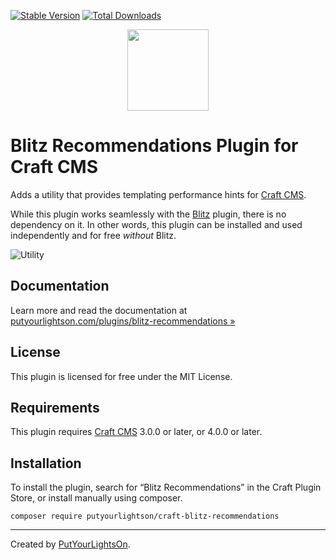 [![Stable Version](https://img.shields.io/packagist/v/putyourlightson/craft-blitz-recommendations?label=stable)]((https://packagist.org/packages/putyourlightson/craft-blitz-recommendations))
[![Total Downloads](https://img.shields.io/packagist/dt/putyourlightson/craft-blitz-recommendations)](https://packagist.org/packages/putyourlightson/craft-blitz-recommendations)

<p align="center"><img width="130" src="https://raw.githubusercontent.com/putyourlightson/craft-blitz-recommendations/develop/src/icon.svg"></p>

# Blitz Recommendations Plugin for Craft CMS

Adds a utility that provides templating performance hints for [Craft CMS](https://craftcms.com/).

While this plugin works seamlessly with the [Blitz](https://putyourlightson.com/plugins/blitz) plugin, there is no dependency on it. In other words, this plugin can be installed and used independently and for free _without_ Blitz. 

![Utility](https://putyourlightson.com/assets/images/plugins/blitz-recommendations-2.0.png)

## Documentation

Learn more and read the documentation at [putyourlightson.com/plugins/blitz-recommendations »](https://putyourlightson.com/plugins/blitz-recommendations)

## License

This plugin is licensed for free under the MIT License.

## Requirements

This plugin requires [Craft CMS](https://craftcms.com/) 3.0.0 or later, or 4.0.0 or later.

## Installation

To install the plugin, search for “Blitz Recommendations” in the Craft Plugin Store, or install manually using composer.

```shell
composer require putyourlightson/craft-blitz-recommendations
```

---

Created by [PutYourLightsOn](https://putyourlightson.com/).
